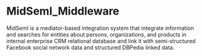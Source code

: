 # MidSemI_Middleware
MidSemI is a mediator-based integration system that integrate information and searches for entities about persons, organizations, and products in internal enterprise CRM relational database and link it with semi-structured Facebook social network data and structured DBPedia linked data.
